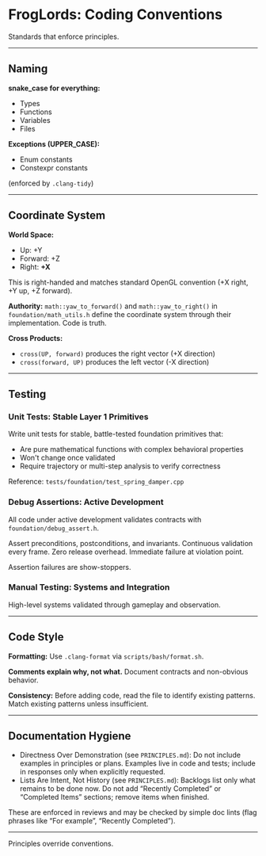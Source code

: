 # FrogLords: Coding Conventions

Standards that enforce principles.

---

## Naming

**snake_case for everything:**
- Types
- Functions
- Variables
- Files

**Exceptions (UPPER_CASE):**
- Enum constants
- Constexpr constants

(enforced by `.clang-tidy`)

---

## Coordinate System

**World Space:**
- Up: +Y
- Forward: +Z
- Right: **+X**

This is right-handed and matches standard OpenGL convention (+X right, +Y up, +Z forward).

**Authority:** `math::yaw_to_forward()` and `math::yaw_to_right()` in `foundation/math_utils.h` define the coordinate system through their implementation. Code is truth.

**Cross Products:**
- `cross(UP, forward)` produces the right vector (+X direction)
- `cross(forward, UP)` produces the left vector (-X direction)

---

## Testing

### Unit Tests: Stable Layer 1 Primitives

Write unit tests for stable, battle-tested foundation primitives that:
- Are pure mathematical functions with complex behavioral properties
- Won't change once validated
- Require trajectory or multi-step analysis to verify correctness

Reference: `tests/foundation/test_spring_damper.cpp`

### Debug Assertions: Active Development

All code under active development validates contracts with `foundation/debug_assert.h`.

Assert preconditions, postconditions, and invariants. Continuous validation every frame. Zero release overhead. Immediate failure at violation point.

Assertion failures are show-stoppers.

### Manual Testing: Systems and Integration

High-level systems validated through gameplay and observation.

---

## Code Style

**Formatting:** Use `.clang-format` via `scripts/bash/format.sh`.

**Comments explain why, not what.** Document contracts and non-obvious behavior.

**Consistency:** Before adding code, read the file to identify existing patterns. Match existing patterns unless insufficient.

---

## Documentation Hygiene

- Directness Over Demonstration (see `PRINCIPLES.md`): Do not include examples in principles or plans. Examples live in code and tests; include in responses only when explicitly requested.
- Lists Are Intent, Not History (see `PRINCIPLES.md`): Backlogs list only what remains to be done now. Do not add “Recently Completed” or “Completed Items” sections; remove items when finished.

These are enforced in reviews and may be checked by simple doc lints (flag phrases like “For example”, “Recently Completed”).

---

Principles override conventions.

